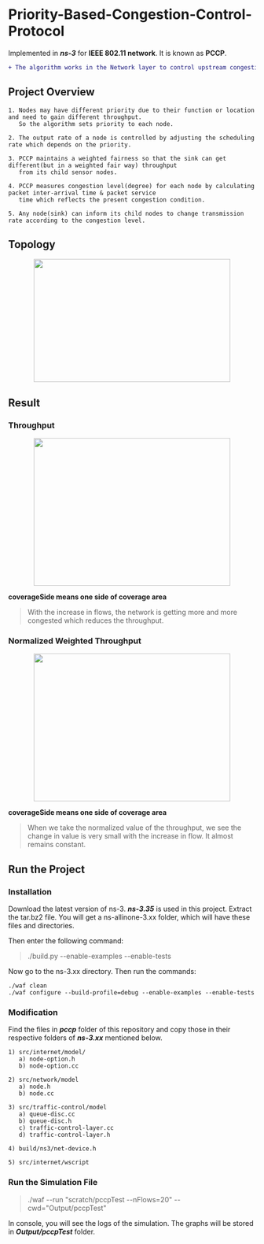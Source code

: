 # Priority-Based-Congestion-Control-Protocol
Implemented in ***ns-3*** for **IEEE 802.11 network**. It is known as **PCCP**.

```diff
+ The algorithm works in the Network layer to control upstream congestion.
```


## **Project Overview**

```
1. Nodes may have different priority due to their function or location and need to gain different throughput. 
   So the algorithm sets priority to each node.

2. The output rate of a node is controlled by adjusting the scheduling rate which depends on the priority.

3. PCCP maintains a weighted fairness so that the sink can get different(but in a weighted fair way) throughput
   from its child sensor nodes.

4. PCCP measures congestion level(degree) for each node by calculating packet inter-arrival time & packet service 
   time which reflects the present congestion condition.

5. Any node(sink) can inform its child nodes to change transmission rate according to the congestion level.
```



## **Topology**
<p align="center">
   <img src="https://github.com/TanzimAzadNishan/Priority-Based-Congestion-Control-Protocol/blob/main/Topology.png" 
        width="400" height="250"/>
</p>



## **Result**

### **Throughput**
<p align="center">
   <img src="https://github.com/TanzimAzadNishan/Priority-Based-Congestion-Control-Protocol/blob/main/Throughput.png" 
        width="400" height="300"/>
</p>


**coverageSide means one side of coverage area**
> With the increase in flows, the network is getting more and more congested which reduces the throughput.



### **Normalized Weighted Throughput**
<p align="center">
   <img src="https://github.com/TanzimAzadNishan/Priority-Based-Congestion-Control-Protocol/blob/main/Normalized_Throughput.png" 
        width="400" height="300"/>
</p>


**coverageSide means one side of coverage area**
> When we take the normalized value of the throughput, we see the change in value is very small with the increase in flow. It almost remains constant.




## **Run the Project**

### Installation
Download the latest version of ns-3. ***ns-3.35*** is used in this project.
Extract the tar.bz2 file. You will get a ns-allinone-3.xx folder, which will have these files and directories.

Then enter the following command:
> ./build.py --enable-examples --enable-tests


Now go to the ns-3.xx directory. Then run the commands:
```
./waf clean
./waf configure --build-profile=debug --enable-examples --enable-tests
```


### Modification

Find the files in ***pccp*** folder of this repository and copy those in their respective folders of ***ns-3.xx*** 
mentioned below.

```
1) src/internet/model/
   a) node-option.h
   b) node-option.cc

2) src/network/model
   a) node.h
   b) node.cc

3) src/traffic-control/model
   a) queue-disc.cc
   b) queue-disc.h
   c) traffic-control-layer.cc
   d) traffic-control-layer.h

4) build/ns3/net-device.h

5) src/internet/wscript
```


### Run the Simulation File

> ./waf --run "scratch/pccpTest --nFlows=20" --cwd="Output/pccpTest"


In console, you will see the logs of the simulation. The graphs will be stored in ***Output/pccpTest*** folder.












